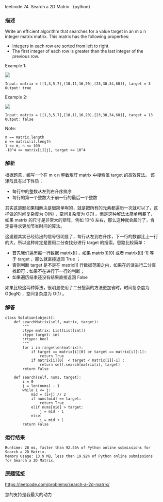 leetcode 74. Search a 2D Matrix （python）




### 描述

Write an efficient algorithm that searches for a value target in an m x n integer matrix matrix. This matrix has the following properties:

* Integers in each row are sorted from left to right.
* The first integer of each row is greater than the last integer of the previous row.




Example 1:

![](https://assets.leetcode.com/uploads/2020/10/05/mat.jpg)

	Input: matrix = [[1,3,5,7],[10,11,16,20],[23,30,34,60]], target = 3
	Output: true

	
Example 2:


![](https://assets.leetcode.com/uploads/2020/10/05/mat2.jpg)

	Input: matrix = [[1,3,5,7],[10,11,16,20],[23,30,34,60]], target = 13
	Output: false






Note:

	m == matrix.length
	n == matrix[i].length
	1 <= m, n <= 100
	-10^4 <= matrix[i][j], target <= 10^4



### 解析
根据题意，编写一个在 m x n 整数矩阵 matrix 中搜索值 target 的高效算法。 该矩阵具有以下性质：

* 每行中的整数从左到右升序排序
* 每行的第一个整数大于前一行的最后一个整数

其实这道题如果相解决是很简单啊的，就是把所有的元素都遍历一次就可以了，这样做的时间复杂度为 O(N) ，空间复杂度为 O(1) 。但是这种解法太简单粗暴了，如果 matrix 的尺寸是非常大的矩阵，例如 10^8 左右，那么这种就会超时了，肯定要寻求更加节省时间的算法。

这道题其实已经给出的信号很明显了，每行从左到右升序，下一行的数都比上一行的大，所以这种肯定是要用二分查找分进行 target 的搜索。思路比较简单：

* 首先我们遍历每一行数据 matrix[i] ，如果 matrix[i][0] 或者 matrix[i][-1] 等于 target ，那么就直接返回 True ； 
* 否则判断 target 是不是在 matrix[i] 行数据范围之内，如果在的话进行二分查找即可；如果不在进行下一行的判断；
* 如果遍历结束还没有结果直接返回 False

如果比较这两种算法，很明显使用了二分搜索的方法更加省时，时间复杂度为 O(logN) ，空间复杂度为 O(1) 。


### 解答
				

	class Solution(object):
	    def searchMatrix(self, matrix, target):
	        """
	        :type matrix: List[List[int]]
	        :type target: int
	        :rtype: bool
	        """
	        for i in range(len(matrix)):
	            if target == matrix[i][0] or target == matrix[i][-1]:
	                return True
	            if matrix[i][0]  < target < matrix[i][-1] :
	                return self.search(matrix[i], target)
	        return False
	    
	    def search(self, nums, target):
	        i = 0
	        j = len(nums) - 1
	        while i <= j:
	            mid = (i+j) // 2
	            if nums[mid] == target:
	                return True
	            elif nums[mid] > target:
	                j = mid - 1
	            else:
	                i = mid + 1
	        return False
        
            	      
			
### 运行结果


	Runtime: 28 ms, faster than 92.46% of Python online submissions for Search a 2D Matrix.
	Memory Usage: 13.9 MB, less than 19.92% of Python online submissions for Search a 2D Matrix.

### 原题链接


https://leetcode.com/problems/search-a-2d-matrix/


您的支持是我最大的动力
